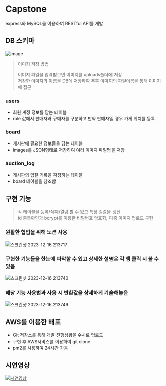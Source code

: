 # Capstone
express와 MySQL을 이용하여 RESTful API를 개발


## DB 스키마
![image](https://github.com/sbs524/Capstone/assets/80670002/0d0032a9-c3db-4ec1-856f-24d7d2cccb4b)

> 이미지 저장 방법
>
> 이미지 파일을 입력받으면 이미지를 uploads폴더에 저장<br>
> 저장한 이미지의 이름을 DB에 저장하여 추후 이미지의 파일이름을 통해 이미지에 접근


### users
- 회원 계정 정보를 담는 테이블
- role 값에서 판매자와 구매자를 구분하고 만약 판매자일 경우 가게 위치를 등록

### board
- 게시판에 필요한 정보들을 담는 테이블
- images를 JSON형태로 저장하여 여러 이미지 파일명을 저장

### auction_log
- 게시판의 입찰 기록을 저장하는 테이블 
- board 테이블을 참조함




## 구현 기능
> 각 테이블을 등록/삭제/열람 할 수 있고 특정 컬럼을 갱신<br>
> id 중복확인과 bcrypt를 이용한 비밀번호 암호화, 다중 이미지 업로드 구현

### 원활한 협업을 위해 노션 사용

![스크린샷 2023-12-16 213717](https://github.com/sbs524/Capstone/assets/80670002/615368b0-c300-4859-ad5f-5807eb1928ca)


### 구현한 기능들을 한눈에 파악할 수 있고 상세한 설명은 각 행 클릭 시 볼 수 있음


![스크린샷 2023-12-16 213740](https://github.com/sbs524/Capstone/assets/80670002/af698b22-f25d-4bd7-9ea9-ac4147f63b22)


### 해당 기능 사용법과 사용 시 반환값을 상세하게 기술해놓음


![스크린샷 2023-12-16 213749](https://github.com/sbs524/Capstone/assets/80670002/903946fd-c930-4091-a03b-9c6888406774)


## AWS를 이용한 배포
- Git 저장소를 통해 개발 진행상황을 수시로 업로드
- 구현 후 AWS서비스를 이용하여 git clone
- pm2를 사용하여 24시간 가동


## 시연영상
[![시연영상](https://img.youtube.com/vi/DCkKc3-OPuw/0.jpg)](https://www.youtube.com/watch?v=DCkKc3-OPuw)
